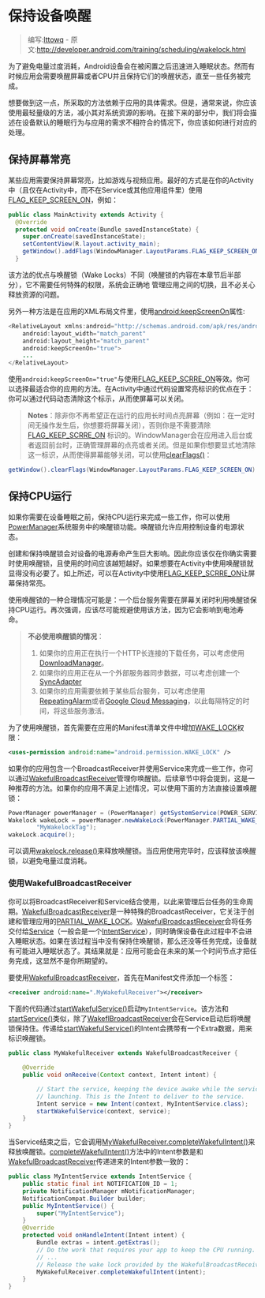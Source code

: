 # 保持设备唤醒

> 编写:[lttowq](https://github.com/lttowq) - 原文:<http://developer.android.com/training/scheduling/wakelock.html>

为了避免电量过度消耗，Android设备会在被闲置之后迅速进入睡眠状态。然而有时候应用会需要唤醒屏幕或者CPU并且保持它们的唤醒状态，直至一些任务被完成。

想要做到这一点，所采取的方法依赖于应用的具体需求。但是，通常来说，你应该使用最轻量级的方法，减小其对系统资源的影响。在接下来的部分中，我们将会描述在设备默认的睡眠行为与应用的需求不相符合的情况下，你应该如何进行对应的处理。

## 保持屏幕常亮

某些应用需要保持屏幕常亮，比如游戏与视频应用。最好的方式是在你的Activity中（且仅在Activity中，而不在Service或其他应用组件里）使用[FLAG_KEEP_SCREEN_ON](https://developer.android.com/reference/android/view/WindowManager.LayoutParams.html#FLAG_KEEP_SCREEN_ON)，例如：

```java
public class MainActivity extends Activity {
  @Override
  protected void onCreate(Bundle savedInstanceState) {
    super.onCreate(savedInstanceState);
    setContentView(R.layout.activity_main);
    getWindow().addFlags(WindowManager.LayoutParams.FLAG_KEEP_SCREEN_ON);
  }
```

该方法的优点与唤醒锁（Wake Locks）不同（唤醒锁的内容在本章节后半部分），它不需要任何特殊的权限，系统会正确地
管理应用之间的切换，且不必关心释放资源的问题。

另外一种方法是在应用的XML布局文件里，使用[android:keepScreenOn](https://developer.android.com/reference/android/R.attr.html#keepScreenOn)属性:

```java
<RelativeLayout xmlns:android="http://schemas.android.com/apk/res/android"
    android:layout_width="match_parent"
    android:layout_height="match_parent"
    android:keepScreenOn="true">
    ...
</RelativeLayout>
```

使用`android:keepScreenOn="true"`与使用[FLAG_KEEP_SCRRE_ON](https://developer.android.com/reference/android/view/WindowManager.LayoutParams.html#FLAG_KEEP_SCREEN_ON)等效。你可以选择最适合你的应用的方法。在Activity中通过代码设置常亮标识的优点在于：你可以通过代码动态清除这个标示，从而使屏幕可以关闭。

> **Notes**：除非你不再希望正在运行的应用长时间点亮屏幕（例如：在一定时间无操作发生后，你想要将屏幕关闭），否则你是不需要清除[FLAG_KEEP_SCRRE_ON](https://developer.android.com/reference/android/view/WindowManager.LayoutParams.html#FLAG_KEEP_SCREEN_ON) 标识的。WindowManager会在应用进入后台或者返回前台时，正确管理屏幕的点亮或者关闭。但是如果你想要显式地清除这一标识，从而使得屏幕能够关闭，可以使用<a href="https://developer.android.com/reference/android/view/Window.html#clearFlags(int)">clearFlags()</a>：
```java
getWindow().clearFlags(WindowManager.LayoutParams.FLAG_KEEP_SCREEN_ON).
```

## 保持CPU运行

如果你需要在设备睡眠之前，保持CPU运行来完成一些工作，你可以使用[PowerManager](https://developer.android.com/reference/android/os/PowerManager.html)系统服务中的唤醒锁功能。唤醒锁允许应用控制设备的电源状态。

创建和保持唤醒锁会对设备的电源寿命产生巨大影响。因此你应该仅在你确实需要时使用唤醒锁，且使用的时间应该越短越好。如果想要在Activity中使用唤醒锁就显得没有必要了。如上所述，可以在Activity中使用[FLAG_KEEP_SCRRE_ON](https://developer.android.com/reference/android/view/WindowManager.LayoutParams.html#FLAG_KEEP_SCREEN_ON)让屏幕保持常亮。

使用唤醒锁的一种合理情况可能是：一个后台服务需要在屏幕关闭时利用唤醒锁保持CPU运行。再次强调，应该尽可能规避使用该方法，因为它会影响到电池寿命。

> **不必使用唤醒锁的情况**：
> 1. 如果你的应用正在执行一个HTTP长连接的下载任务，可以考虑使用[DownloadManager](http://developer.android.com/reference/android/app/DownloadManager.html)。
> 2. 如果你的应用正在从一个外部服务器同步数据，可以考虑创建一个[SyncAdapter](http://developer.android.com/training/sync-adapters/index.html)
> 3. 如果你的应用需要依赖于某些后台服务，可以考虑使用[RepeatingAlarm](http://developer.android.com/training/scheduling/alarms.html)或者[Google Cloud Messaging](http://developer.android.com/google/gcm/index.html)，以此每隔特定的时间，将这些服务激活。

为了使用唤醒锁，首先需要在应用的Manifest清单文件中增加[WAKE_LOCK](https://developer.android.com/reference/android/Manifest.permission.html#WAKE_LOCK)权限：

```xml
<uses-permission android:name="android.permission.WAKE_LOCK" />
```

如果你的应用包含一个BroadcastReceiver并使用Service来完成一些工作，你可以通过[WakefulBroadcastReceiver](https://developer.android.com/reference/android/support/v4/content/WakefulBroadcastReceiver.html)管理你唤醒锁。后续章节中将会提到，这是一种推荐的方法。如果你的应用不满足上述情况，可以使用下面的方法直接设置唤醒锁：

```java
PowerManager powerManager = (PowerManager) getSystemService(POWER_SERVICE);
Wakelock wakeLock = powerManager.newWakeLock(PowerManager.PARTIAL_WAKE_LOCK,
        "MyWakelockTag");
wakeLock.acquire();
```
可以调用<a href="https://developer.android.com/reference/android/os/PowerManager.WakeLock.html#release()">wakelock.release()</a>来释放唤醒锁。当应用使用完毕时，应该释放该唤醒锁，以避免电量过度消耗。

### 使用WakefulBroadcastReceiver

你可以将BroadcastReceiver和Service结合使用，以此来管理后台任务的生命周期。[WakefulBroadcastReceiver](https://developer.android.com/reference/android/support/v4/content/WakefulBroadcastReceiver.html)是一种特殊的BroadcastReceiver，它关注于创建和管理应用的[PARTIAL_WAKE_LOCK](https://developer.android.com/reference/android/os/PowerManager.html#PARTIAL_WAKE_LOCK)。[WakefulBroadcastReceiver](https://developer.android.com/reference/android/support/v4/content/WakefulBroadcastReceiver.html)会将任务交付给[Service](https://developer.android.com/reference/android/app/Service.html)（一般会是一个[IntentService](https://developer.android.com/reference/android/app/IntentService.html)），同时确保设备在此过程中不会进入睡眠状态。如果在该过程当中没有保持住唤醒锁，那么还没等任务完成，设备就有可能进入睡眠状态了。其结果就是：应用可能会在未来的某一个时间节点才把任务完成，这显然不是你所期望的。

要使用[WakefulBroadcastReceiver](https://developer.android.com/reference/android/support/v4/content/WakefulBroadcastReceiver.html)，首先在Manifest文件添加一个标签：

```xml
<receiver android:name=".MyWakefulReceiver"></receiver>
```

下面的代码通过<a href="https://developer.android.com/reference/android/support/v4/content/WakefulBroadcastReceiver.html#startWakefulService(android.content.Context, android.content.Intent)">startWakefulService()</a>启动`MyIntentService`。该方法和<a href="https://developer.android.com/reference/android/content/Context.html#startService(android.content.Intent)">startService()</a>类似，除了[WakeflBroadcastReceiver](https://developer.android.com/reference/android/support/v4/content/WakefulBroadcastReceiver.html)会在Service启动后将唤醒锁保持住。传递给<a href="https://developer.android.com/reference/android/support/v4/content/WakefulBroadcastReceiver.html#startWakefulService(android.content.Context, android.content.Intent)">startWakefulService()</a>的Intent会携带有一个Extra数据，用来标识唤醒锁。

```java
public class MyWakefulReceiver extends WakefulBroadcastReceiver {

    @Override
    public void onReceive(Context context, Intent intent) {

        // Start the service, keeping the device awake while the service is
        // launching. This is the Intent to deliver to the service.
        Intent service = new Intent(context, MyIntentService.class);
        startWakefulService(context, service);
    }
}
```

当Service结束之后，它会调用<a href="https://developer.android.com/reference/android/support/v4/content/WakefulBroadcastReceiver.html#completeWakefulIntent(android.content.Intent)">MyWakefulReceiver.completeWakefulIntent()</a>来释放唤醒锁。<a href="https://developer.android.com/reference/android/support/v4/content/WakefulBroadcastReceiver.html#completeWakefulIntent(android.content.Intent)">completeWakefulIntent()</a>方法中的Intent参数是和[WakefulBroadcastReceiver](https://developer.android.com/reference/android/support/v4/content/WakefulBroadcastReceiver.html)传递进来的Intent参数一致的：

```java
public class MyIntentService extends IntentService {
    public static final int NOTIFICATION_ID = 1;
    private NotificationManager mNotificationManager;
    NotificationCompat.Builder builder;
    public MyIntentService() {
        super("MyIntentService");
    }
    @Override
    protected void onHandleIntent(Intent intent) {
        Bundle extras = intent.getExtras();
        // Do the work that requires your app to keep the CPU running.
        // ...
        // Release the wake lock provided by the WakefulBroadcastReceiver.
        MyWakefulReceiver.completeWakefulIntent(intent);
    }
}
```
